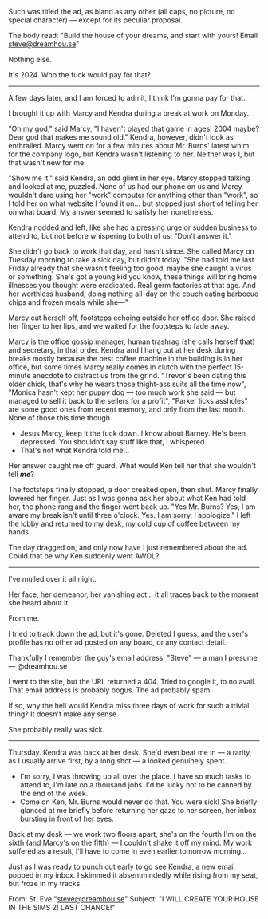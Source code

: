 Such was titled the ad, as bland as any other (all caps, no picture, no special character) — except for its peculiar proposal. 

The body read: "Build the house of your dreams, and start with yours! Email steve@dreamhou.se"

Nothing else. 

It's 2024. Who the fuck would pay for that?

***

A few days later, and I am forced to admit, I think I'm gonna pay for that. 

I brought it up with Marcy and Kendra during a break at work on Monday. 

"Oh my god," said Marcy, "I haven't played that game in ages! 2004 maybe? Dear god that makes me sound old." Kendra, however, didn't look as enthralled. Marcy went on for a few minutes about Mr. Burns' latest whim for the company logo, but Kendra wasn't listening to her. Neither was I, but that wasn't new for me. 

"Show me it," said Kendra, an odd glimt in her eye. Marcy stopped talking and looked at me, puzzled. None of us had our phone on us and Marcy wouldn't dare using her "work" computer for anything other than "work", so I told her on what website I found it on... but stopped just short of telling her on what board. My answer seemed to satisfy her nonetheless.

Kendra nodded and left, like she had a pressing urge or sudden business to attend to, but not before whispering to both of us: "Don't answer it."

She didn't go back to work that day, and hasn't since. She called Marcy on Tuesday morning to take a sick day, but didn't today. "She had told me last Friday already that she wasn't feeling too good, maybe she caught a virus or something. She's got a young kid you know, these things will bring home illnesses you thought were eradicated. Real germ factories at that age. And her worthless husband, doing nothing all-day on the couch eating barbecue chips and frozen meals while she—"

Marcy cut herself off, footsteps echoing outside her office door. She raised her finger to her lips, and we waited for the footsteps to fade away. 

Marcy is the office gossip manager, human trashrag (she calls herself that) and secretary, in that order. Kendra and I hang out at her desk during breaks mostly because the best coffee machine in the building is in her office, but some times Marcy really comes in clutch with the perfect 15-minute anecdote to distract us from the grind. "Trevor's been dating this older chick, that's why he wears those thight-ass suits all the time now", "Monica hasn't kept her puppy dog — too much work she said — but managed to sell it back to the sellers for a profit", "Parker licks assholes" are some good ones from recent memory, and only from the last month. None of those this time though. 
- Jesus Marcy, keep it the fuck down. I know about Barney. He's been depressed. You shouldn't say stuff like that, I whispered. 
- That's not what Kendra told me...

Her answer caught me off guard. What would Ken tell her that she wouldn't tell ___me___?

The footsteps finally stopped, a door creaked open, then shut. Marcy finally lowered her finger. Just as I was gonna ask her about what Ken had told her, the phone rang and the finger went back up. "Yes Mr. Burns? Yes, I am aware my break isn't until three o'clock. Yes. I am sorry. I apologize." I left the lobby and returned to my desk, my cold cup of coffee between my hands.

The day dragged on, and only now have I just remembered about the ad. Could that be why Ken suddenly went AWOL?

***

I've mulled over it all night.

Her face, her demeanor, her vanishing act... it all traces back to the moment she heard about it. 

From me. 

I tried to track down the ad, but it's gone. Deleted I guess, and the user's profile has no other ad posted on any board, or any contact detail. 

Thankfully I remember the guy's email address. "Steve" — a man I presume — @dreamhou.se

I went to the site, but the URL returned a 404. Tried to google it, to no avail. That email address is probably bogus. The ad probably spam. 

If so, why the hell would Kendra miss three days of work for such a trivial thing? It doesn't make any sense. 

She probably really was sick. 

***

Thursday. Kendra was back at her desk. She'd even beat me in — a rarity, as I usually arrive first, by a long shot — a looked genuinely spent. 

- I'm sorry, I was throwing up all over the place. I have so much tasks to attend to, I'm late on a thousand jobs. I'd be lucky not to be canned by the end of the week.
- Come on Ken, Mr. Burns would never do that. You were sick!
She briefly glanced at me briefly before returning her gaze to her screen, her inbox bursting in front of her eyes.  

Back at my desk — we work two floors apart, she's on the fourth I'm on the sixth (and Marcy's on the fifth) — I couldn't shake it off my mind. My work suffered as a result, I'll have to come in even earlier tomorrow morning...

Just as I was ready to punch out early to go see Kendra, a new email popped in my inbox. I skimmed it absentmindedly while rising from my seat, but froze in my tracks. 

From: St. Eve "steve@dreamhou.se"
Subject: "I WILL CREATE YOUR HOUSE IN THE SIMS 2! LAST CHANCE!"